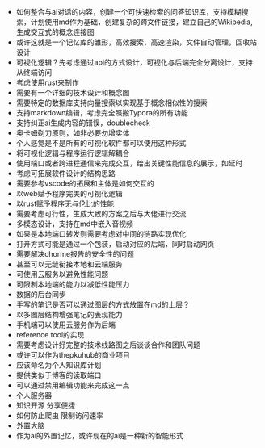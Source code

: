 - 如何整合与ai对话的内容，创建一个可快速检索的问答知识库，支持模糊搜索，计划使用md作为基础，创建复杂的跨文件链接，建立自己的Wikipedia,生成交互式的概念连接图
- 或许这就是一个记忆库的雏形，高效搜索，高速渲染，文件自动管理，回收站设计
- 可视化逻辑？先考虑通过api的方式设计，可视化与后端完全分离设计，支持从终端访问
- 考虑使用rust来制作
- 需要有一个详细的技术设计和概念图
- 需要特定的数据库支持向量搜索以实现基于概念相似性的搜索
- 支持markdown编辑，考虑完全照搬Typora的所有功能
- 支持纠正ai生成内容的错误，doublecheck
- 奥卡姆剃刀原则，如非必要勿增实体
- 个人感觉是不是所有的可视化软件都可以使用这种形式
- 将可视化逻辑与程序运行逻辑解耦合
- 使用端口或者跨进程通信来完成交互，给出关键性能信息的展示，如延时
- 考虑可拓展软件设计的结构思路
- 需要参考vscode的拓展和主体是如何交互的
- 以web赋予程序完美的可视化逻辑
- 以rust赋予程序无与伦比的性能
- 需要考虑可行性，生成大致的方案之后与大佬进行交流
- 多模态设计，支持在md中嵌入音视频
- 如果是本地端口转发则需要考虑对中间的链路实现优化
- 打开方式可能是通过一个包装，启动对应的后端，同时启动网页
- 需要解决chorme报告的安全性的问题
- 甚至可以无缝衔接本地和云端服务
- 可使用云服务以避免性能问题
- 可限制本地端的能力以减低性能压力
- 数据的后台同步
- 手写的笔记是否可以通过图层的方式放置在md的上层？
- 以多图层结构增强笔记的表现能力
- 手机端可以使用云服务作为后端
- reference tool的实现
- 需要考虑设计好完整的技术线路图之后谈谈合作和团队问题
- 或许可以作为thepkuhub的商业项目
- 应该命名为个人知识库计划
- 提供类似于博客的读取端口
- 可以通过禁用编辑功能来完成这一点
- 个人服务器
- 知识开源 分享便捷
- 如何防止爬虫 限制访问速率
- 外置大脑
- 作为ai的外置记忆，或许现在的ai是一种新的智能形式

